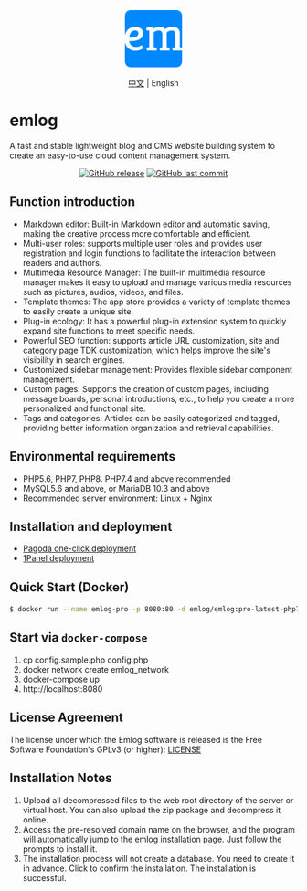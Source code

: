 <p align="center">
  <img src="./admin/views/images/logo.png" width=100 />
</p>

<p align="center">
  <a href="./README.zh.md">中文</a> | English
</p>

# emlog

A fast and stable lightweight blog and CMS website building system to create an easy-to-use cloud content management system.

<p align="center">
<a href="https://github.com/emlog/emlog/releases"><img alt="GitHub release" src="https://img.shields.io/github/release/emlog/emlog.svg?style=flat-square&include_prereleases" /></a>
<a href="https://github.com/emlog/emlog/commits"><img alt="GitHub last commit" src="https://img.shields.io/github/last-commit/emlog/emlog.svg?style=flat-square" /></a>
</p>

## Function introduction

- Markdown editor: Built-in Markdown editor and automatic saving, making the creative process more comfortable and efficient.
- Multi-user roles: supports multiple user roles and provides user registration and login functions to facilitate the interaction between readers and authors.
- Multimedia Resource Manager: The built-in multimedia resource manager makes it easy to upload and manage various media resources such as pictures, audios, videos, and files.
- Template themes: The app store provides a variety of template themes to easily create a unique site.
- Plug-in ecology: It has a powerful plug-in extension system to quickly expand site functions to meet specific needs.
- Powerful SEO function: supports article URL customization, site and category page TDK customization, which helps improve the site's visibility in search engines.
- Customized sidebar management: Provides flexible sidebar component management.
- Custom pages: Supports the creation of custom pages, including message boards, personal introductions, etc., to help you create a more personalized and functional site.
- Tags and categories: Articles can be easily categorized and tagged, providing better information organization and retrieval capabilities.

## Environmental requirements

* PHP5.6, PHP7, PHP8. PHP7.4 and above recommended
* MySQL5.6 and above, or MariaDB 10.3 and above
* Recommended server environment: Linux + Nginx

## Installation and deployment

- [Pagoda one-click deployment](/docs/install_bt/)
- [1Panel deployment](/docs/install_1panel/)

## Quick Start (Docker)

```bash
$ docker run --name emlog-pro -p 8080:80 -d emlog/emlog:pro-latest-php7.4-apache
```

## Start via `docker-compose`

1. cp config.sample.php config.php
2. docker network create emlog_network
3. docker-compose up
4. http://localhost:8080

## License Agreement

The license under which the Emlog software is released is the Free Software Foundation's GPLv3 (or higher): [LICENSE](/license.txt)

## Installation Notes

1. Upload all decompressed files to the web root directory of the server or virtual host. You can also upload the zip package and decompress it online.
2. Access the pre-resolved domain name on the browser, and the program will automatically jump to the emlog installation page. Just follow the prompts to install it.
3. The installation process will not create a database. You need to create it in advance. Click to confirm the installation. The installation is successful.
